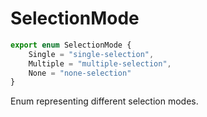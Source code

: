 # SelectionMode

```ts
export enum SelectionMode {
    Single = "single-selection",
    Multiple = "multiple-selection",
    None = "none-selection"
}
```

Enum representing different selection modes.
